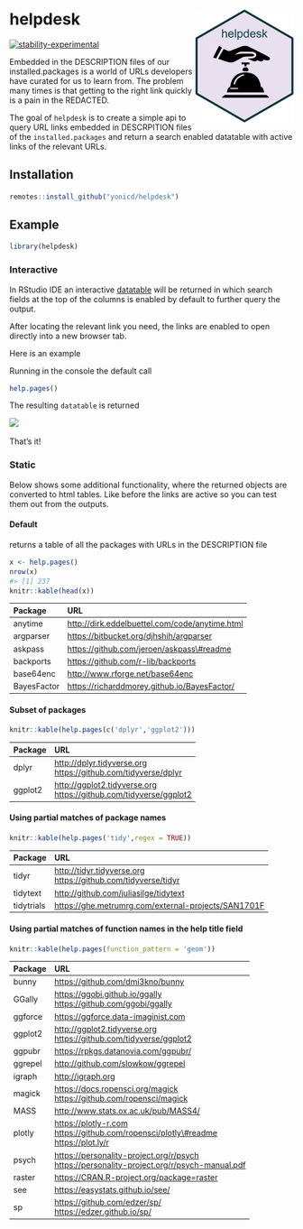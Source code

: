 
<!-- README.md is generated from README.Rmd. Please edit that file -->

# helpdesk <img src="https://github.com/yonicd/helpdesk/raw/master/input/logo.png" align="right" />

<!-- badges: start -->

[![stability-experimental](https://img.shields.io/badge/stability-experimental-orange.svg)]()
<!-- badges: end -->

Embedded in the DESCRIPTION files of our installed.packages is a world
of URLs developers have curated for us to learn from. The problem many
times is that getting to the right link quickly is a pain in the
REDACTED.

The goal of `helpdesk` is to create a simple api to query URL links
embedded in DESCRPITION files of the `installed.packages` and return a
search enabled datatable with active links of the relevant URLs.

## Installation

``` r
remotes::install_github("yonicd/helpdesk")
```

## Example

``` r
library(helpdesk)
```

### Interactive

In RStudio IDE an interactive [datatable](https://rstudio.github.io/DT/)
will be returned in which search fields at the top of the columns is
enabled by default to further query the output.

After locating the relevant link you need, the links are enabled to open
directly into a new browser tab.

Here is an example

Running in the console the default call

``` r
help.pages()
```

The resulting `datatable` is returned

![](docs/helpdesk.gif)

That’s it\!

### Static

Below shows some additional functionality, where the returned objects
are converted to html tables. Like before the links are active so you
can test them out from the outputs.

#### Default

returns a table of all the packages with URLs in the DESCRIPTION file

``` r
x <- help.pages()
nrow(x)
#> [1] 237
knitr::kable(head(x))
```

| Package     | URL                                                                                                                         |
| :---------- | :-------------------------------------------------------------------------------------------------------------------------- |
| anytime     | <a href="http://dirk.eddelbuettel.com/code/anytime.html" target="_blank">http://dirk.eddelbuettel.com/code/anytime.html</a> |
| argparser   | <a href="https://bitbucket.org/djhshih/argparser" target="_blank">https://bitbucket.org/djhshih/argparser</a>               |
| askpass     | <a href="https://github.com/jeroen/askpass#readme" target="_blank">https://github.com/jeroen/askpass\#readme</a>            |
| backports   | <a href="https://github.com/r-lib/backports" target="_blank">https://github.com/r-lib/backports</a>                         |
| base64enc   | <a href="http://www.rforge.net/base64enc" target="_blank">http://www.rforge.net/base64enc</a>                               |
| BayesFactor | <a href="https://richarddmorey.github.io/BayesFactor/" target="_blank">https://richarddmorey.github.io/BayesFactor/</a>     |

#### Subset of packages

``` r
knitr::kable(help.pages(c('dplyr','ggplot2')))
```

| Package | URL                                                                                                                                                                                                |
| :------ | :------------------------------------------------------------------------------------------------------------------------------------------------------------------------------------------------- |
| dplyr   | <a href="http://dplyr.tidyverse.org" target="_blank">http://dplyr.tidyverse.org</a><br><a href="https://github.com/tidyverse/dplyr" target="_blank">https://github.com/tidyverse/dplyr</a>         |
| ggplot2 | <a href="http://ggplot2.tidyverse.org" target="_blank">http://ggplot2.tidyverse.org</a><br><a href="https://github.com/tidyverse/ggplot2" target="_blank">https://github.com/tidyverse/ggplot2</a> |

#### Using partial matches of package names

``` r
knitr::kable(help.pages('tidy',regex = TRUE))
```

| Package    | URL                                                                                                                                                                                        |
| :--------- | :----------------------------------------------------------------------------------------------------------------------------------------------------------------------------------------- |
| tidyr      | <a href="http://tidyr.tidyverse.org" target="_blank">http://tidyr.tidyverse.org</a><br><a href="https://github.com/tidyverse/tidyr" target="_blank">https://github.com/tidyverse/tidyr</a> |
| tidytext   | <a href="http://github.com/juliasilge/tidytext" target="_blank">http://github.com/juliasilge/tidytext</a>                                                                                  |
| tidytrials | <a href="https://ghe.metrumrg.com/external-projects/SAN1701F" target="_blank">https://ghe.metrumrg.com/external-projects/SAN1701F</a>                                                      |

#### Using partial matches of function names in the help title field

``` r
knitr::kable(help.pages(function_pattern = 'geom'))
```

| Package | URL                                                                                                                                                                                                                                                                |
| :------ | :----------------------------------------------------------------------------------------------------------------------------------------------------------------------------------------------------------------------------------------------------------------- |
| bunny   | <a href="https://github.com/dmi3kno/bunny" target="_blank">https://github.com/dmi3kno/bunny</a>                                                                                                                                                                    |
| GGally  | <a href="https://ggobi.github.io/ggally" target="_blank">https://ggobi.github.io/ggally</a><br><a href="https://github.com/ggobi/ggally" target="_blank">https://github.com/ggobi/ggally</a>                                                                       |
| ggforce | <a href="https://ggforce.data-imaginist.com" target="_blank">https://ggforce.data-imaginist.com</a>                                                                                                                                                                |
| ggplot2 | <a href="http://ggplot2.tidyverse.org" target="_blank">http://ggplot2.tidyverse.org</a><br><a href="https://github.com/tidyverse/ggplot2" target="_blank">https://github.com/tidyverse/ggplot2</a>                                                                 |
| ggpubr  | <a href="https://rpkgs.datanovia.com/ggpubr/" target="_blank">https://rpkgs.datanovia.com/ggpubr/</a>                                                                                                                                                              |
| ggrepel | <a href="http://github.com/slowkow/ggrepel" target="_blank">http://github.com/slowkow/ggrepel</a>                                                                                                                                                                  |
| igraph  | <a href="http://igraph.org" target="_blank">http://igraph.org</a>                                                                                                                                                                                                  |
| magick  | <a href="https://docs.ropensci.org/magick" target="_blank">https://docs.ropensci.org/magick</a><br><a href="https://github.com/ropensci/magick" target="_blank">https://github.com/ropensci/magick</a>                                                             |
| MASS    | <a href="http://www.stats.ox.ac.uk/pub/MASS4/" target="_blank">http://www.stats.ox.ac.uk/pub/MASS4/</a>                                                                                                                                                            |
| plotly  | <a href="https://plotly-r.com" target="_blank">https://plotly-r.com</a><br><a href="https://github.com/ropensci/plotly#readme" target="_blank">https://github.com/ropensci/plotly\#readme</a><br><a href="https://plot.ly/r" target="_blank">https://plot.ly/r</a> |
| psych   | <a href="https://personality-project.org/r/psych" target="_blank">https://personality-project.org/r/psych</a><br><a href="https://personality-project.org/r/psych-manual.pdf" target="_blank">https://personality-project.org/r/psych-manual.pdf</a>               |
| raster  | <a href="https://CRAN.R-project.org/package=raster" target="_blank">https://CRAN.R-project.org/package=raster</a>                                                                                                                                                  |
| see     | <a href="https://easystats.github.io/see/" target="_blank">https://easystats.github.io/see/</a>                                                                                                                                                                    |
| sp      | <a href="https://github.com/edzer/sp/" target="_blank">https://github.com/edzer/sp/</a><br><a href="https://edzer.github.io/sp/" target="_blank">https://edzer.github.io/sp/</a>                                                                                   |

